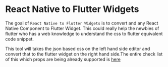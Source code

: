 # React Native to Flutter Widgets

The goal of `React Native to Flutter Widgets` is to convert and any React Native Component to Flutter Widget. This could really help the newbies of flutter who has a web knowledge to understand the css to flutter equivalent code snippet.

This tool will takes the json based css on the left hand side editor and convert that to the flutter widget on the right hand side.The entire check list of this which props are being already supported is [here](https://github.com/GeekyAnts/nativebase-theme-to-flutter/blob/main/README_API_CHECKLIST.md) 
